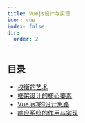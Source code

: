 ```yaml
---
title: Vuejs设计与实现
icon: vue
index: false
dir: 
  order: 2
---
```


## 目录

* [权衡的艺术](./01-权衡的艺术.md)
* [框架设计的核心要素](./02-框架设计的核心要素.md)
* [Vue.js3的设计思路](./03-Vue.js3的设计思路.md)
* [响应系统的作用与实现](./04-响应系统的作用与实现.md)